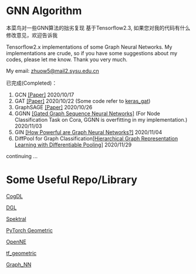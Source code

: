 # GNN Algorithm
本菜鸟对一些GNN算法的拙劣复现 基于Tensorflow2.3, 如果您对我的代码有什么修改意见，欢迎告诉我

Tensorflow2.x implementations of some Graph Neural Networks.  My implementations are crude, so if you have some suggestions about my codes, please let me know. Thank you very much. 

My email: zhuow5@mail2.sysu.edu.cn

已完成(Completed)：

1. GCN [[Paper]](https://arxiv.org/pdf/1609.02907.pdf) 2020/10/17
2. GAT [[Paper]](https://arxiv.org/pdf/1710.10903.pdf) 2020/10/22 (Some code refer to [keras_gat](https://github.com/danielegrattarola/keras-gat))
3. GraphSAGE [[Paper]](https://arxiv.org/pdf/1706.02216.pdf) 2020/10/26
4. GGNN [[Gated Graph Sequence Neural Networks]](https://arxiv.org/pdf/1511.05493.pdf) (For Node Classification Task on Cora, GGNN is overfitting in my implementation.) 2020/11/03 
5. GIN [[How Powerful are Graph Neural Networks?]](https://arxiv.org/pdf/1810.00826.pdf) 2020/11/04
6. DiffPool for Graph Classification[[Hierarchical Graph Representation Learning with
Differentiable Pooling]](https://arxiv.org/pdf/1806.08804.pdf) 2020/11/29 

continuing ...

# Some Useful Repo/Library
[CogDL](https://github.com/THUDM/cogdl)

[DGL](https://www.dgl.ai)

[Spektral](https://github.com/danielegrattarola/spektral)

[PyTorch Geometric](https://github.com/rusty1s/pytorch_geometric)

[OpenNE](https://github.com/thunlp/OpenNE)

[tf_geometric](https://github.com/CrawlScript/tf_geometric)

[Graph_NN](https://github.com/bknyaz/graph_nn)